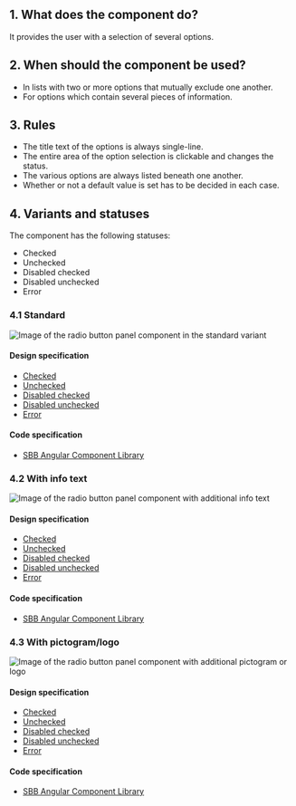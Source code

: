 ## 1. What does the component do?
It provides the user with a selection of several options.

## 2. When should the component be used?
* In lists with two or more options that mutually exclude one another.
* For options which contain several pieces of information.

## 3. Rules
* The title text of the options is always single-line.
* The entire area of the option selection is clickable and changes the status.
* The various options are always listed beneath one another. 
* Whether or not a default value is set has to be decided in each case.

## 4. Variants and statuses
The component has the following statuses:
* Checked
* Unchecked
* Disabled checked
* Disabled unchecked
* Error

### 4.1 Standard
![Image of the radio button panel component in the standard variant](https://raw.githubusercontent.com/sbb-design-systems/sbb-design-system/master/website/components/radiobuttonpanel/images/radiobuttonpanel_default.png 'class: image')

#### Design specification
* [Checked](https://sbb.invisionapp.com/d/main#/console/15744722/333024572/inspect)
* [Unchecked](https://sbb.invisionapp.com/d/main#/console/15744722/333024573/inspect)
* [Disabled checked](https://sbb.invisionapp.com/d/main#/console/15744722/360763123/inspect)
* [Disabled unchecked](https://sbb.invisionapp.com/d/main#/console/15744722/360763124/inspect)
* [Error](https://sbb.invisionapp.com/d/main#/console/15744722/390733305/inspect)

#### Code specification
* [SBB Angular Component Library](https://sbb-angular.app.sbb.ch/latest/content/radio-button-panel)

### 4.2 With info text
![Image of the radio button panel component with additional info text](https://raw.githubusercontent.com/sbb-design-systems/sbb-design-system/master/website/components/radiobuttonpanel/images/radiobuttonpanel_infotext.png 'class: image')

#### Design specification
* [Checked](https://sbb.invisionapp.com/d/main#/console/15744722/333024574/inspect)
* [Unchecked](https://sbb.invisionapp.com/d/main#/console/15744722/333024575/inspect)
* [Disabled checked](https://sbb.invisionapp.com/d/main#/console/15744722/360763125/inspect)
* [Disabled unchecked](https://sbb.invisionapp.com/d/main#/console/15744722/360763126/inspect)
* [Error](https://sbb.invisionapp.com/d/main#/console/15744722/390733306/inspect)

#### Code specification
* [SBB Angular Component Library](https://sbb-angular.app.sbb.ch/latest/content/radio-button-panel)

### 4.3 With pictogram/logo
![Image of the radio button panel component with additional pictogram or logo](https://raw.githubusercontent.com/sbb-design-systems/sbb-design-system/master/website/components/radiobuttonpanel/images/radiobuttonpanel_picto.png 'class: image')

#### Design specification
* [Checked](https://sbb.invisionapp.com/d/main#/console/15744722/333024576/inspect)
* [Unchecked](https://sbb.invisionapp.com/d/main#/console/15744722/333024577/inspect)
* [Disabled checked](https://sbb.invisionapp.com/d/main#/console/15744722/360763127/inspect)
* [Disabled unchecked](https://sbb.invisionapp.com/d/main#/console/15744722/360763128/inspect)
* [Error](https://sbb.invisionapp.com/d/main#/console/15744722/390733307/inspect)

#### Code specification
* [SBB Angular Component Library](https://sbb-angular.app.sbb.ch/latest/content/radio-button-panel)